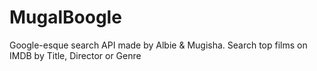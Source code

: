 # MugalBoogle

Google-esque search API made by Albie & Mugisha.
Search top films on IMDB by Title, Director or Genre
